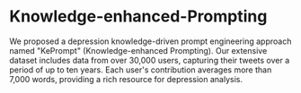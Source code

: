 # Knowledge-enhanced-Prompting
We proposed a depression knowledge-driven prompt engineering approach named "KePrompt" (Knowledge-enhanced Prompting). Our extensive dataset includes data from over 30,000 users, capturing their tweets over a period of up to ten years. Each user's contribution averages more than 7,000 words, providing a rich resource for depression analysis. 
